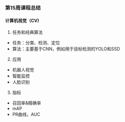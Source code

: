 ### 第15周课程总结

#### 计算机视觉（CV)

1. 任务和经典算法
* 任务：分类、检测、定位
* 算法：主要基于CNN，例如用于目标检测的YOLO和SSD
2. 应用
* 机器人视觉
* 智能监控
* 人脸识别
3. 指标
* 召回率&精确率
* mAP
* PR曲线，AUC